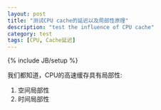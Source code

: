 ```yaml
---
layout: post
title: "测试CPU cache的延迟以及局部性原理"
description: "test the influence of CPU cache"
category: test
tags: [CPU, Cache延迟]
---
```

{% include JB/setup %}

我们都知道，CPU的高速缓存具有局部性:

1. 空间局部性
2. 时间局部性


